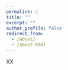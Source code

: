 ```yaml
---
permalink: /
title: ""
excerpt: ""
author_profile: false
redirect_from: 
  - /about/
  - /about.html
---
```

XX